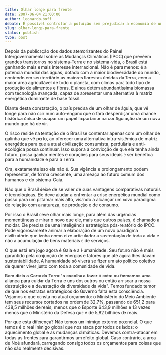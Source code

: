 ```yaml
---
title: Olhar longe para frente
date: 2007-06-04 21:00:00
author: leonardo.boff
debate: É possível controlar a poluição sem prejudicar a economia de um país?
slug: olhar-longe-para-frente
status: publish 
type: post
---
```


  

Depois da publicação dos dados atemorizantes do Painel Intergovernamental sobre as Mudanças Climáticas (IPCC) que prevêem grandes transtornos no sistema-Terra e no sistema-vida, o Brasil está ganhando mais e mais interesse internacional. Não é para menos: é a potencia mundial das águas, dotado com a maior biodiversidade do mundo, contendo em seu território as maiores florestas úmidas da Terra, com a maior área agricultável de todo o planeta, com climas para todo tipo de produção de alimentos e fibras. E ainda detém abundantíssima biomassa com tecnologia avançada, capaz de apresentar uma alternativa à matriz energética dominante de base fóssil.  

  

Diante desta constatação, o país precisa de um olhar de águia, que vê longe para não cair num auto-engano que o fará desperdiçar uma chance histórica única de ocupar um papel importante na configuração de um novo mundo que há de vir.  

  

O risco reside na tentação de o Brasil se contentar apenas com um olhar de galinha que vê perto, ao oferecer uma alternativa intra-sistêmica de matriz energética para que a atual civilização consumista, perdulária e anti-ecológica possa continuar. Isso suporia a convicção de que ela tenha ainda futuro, possa ganhar mentes e corações para seus ideais e ser benéfica para a humanidade e para a Terra.   

  

Ora, exatamente isso ela não é. Sua vigência e prolongamento podem representar, de forma crescente, uma ameaça ao futuro comum dos humanos e do sistema-Gaia.  

  

Não que o Brasil deixe de se valer de suas vantagens comparativas naturais e tecnológicas. Ele deve ajudar a enfrentar a crise energética mundial como passo para um patamar mais alto, visando a alcançar um novo paradigma de relação com a natureza, de produção e de consumo.  

  

Por isso o Brasil deve olhar mais longe, para além das urgências momentâneas e mirar o novo que ele, mais que outros paises, é chamado a moldar. Ele precisa de uma inteligência estratégica pós-relatório do IPCC. Pode vigorosamente animar a elaboração de um novo paradigma civilizatório que tenha como eixo articulador a sustentação de toda a vida e não a acumulação de bens materiais e de serviços.  

  

O que está em jogo agora é Gaia e a Humanidade. Seu futuro não é mais garantido pela conjunção de energias e fatores que até agora lhes davam sustentabilidade. A humanidade só viverá se fizer um ato político coletivo de querer viver junto com toda a comunidade de vida.  

  

Bem dizia a Carta da Terra:"a escolha a fazer é esta: ou formamos uma aliança para cuidar da Terra e uns dos outros ou então arriscar a nossa destruição e a devastação da diversidade da vida". Temos fundado temor de que nos estratos estratégicos do Governo falta esta consciência. Vejamos o que consta no atual orçamento: o Ministério do Meio Ambiente tem seus recursos cortados na ordem de 32,7%, passando de 651,2 para 438,5 milhões de reais, menos que o Esporte 643,9 milhões e 13 vezes menos que o Ministério da Defesa que é de 5,82 bilhões de reais.  

  

Por que esta diferença? Não temos um inimigo externo potencial. O que temos é o real inimigo global que nos ataca por todos os lados: o aquecimento global e as mudanças climáticas. Devemos contra-atacar em todas as frentes para garantirmos um efeito global. Caso contrário, a arca de Noé afundará, carregando consigo todos os orçamentos para coisas que não são realmente decisivas.
